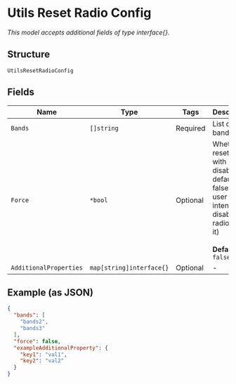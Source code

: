 
# Utils Reset Radio Config

*This model accepts additional fields of type interface{}.*

## Structure

`UtilsResetRadioConfig`

## Fields

| Name | Type | Tags | Description |
|  --- | --- | --- | --- |
| `Bands` | `[]string` | Required | List of bands |
| `Force` | `*bool` | Optional | Whether to reset those with radio disabled. default is false (i.e. if user intentionally disables a radio, honor it)<br><br>**Default**: `false` |
| `AdditionalProperties` | `map[string]interface{}` | Optional | - |

## Example (as JSON)

```json
{
  "bands": [
    "bands2",
    "bands3"
  ],
  "force": false,
  "exampleAdditionalProperty": {
    "key1": "val1",
    "key2": "val2"
  }
}
```

